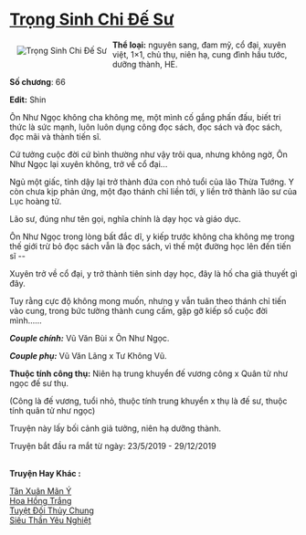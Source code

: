 <a href="https://utruyen.com/trong-sinh-chi-de-su/24623/" title="Trọng Sinh Chi Đế Sư"><h1>Trọng Sinh Chi Đế Sư</h1></a><div style="display:table"><img align="right" style="float: left; padding: 10px;" src="https://utruyen.com/images/story/200x260/trong-sinh-chi-de-su.jpg" alt="Trọng Sinh Chi Đế Sư"><b>Thể loại:</b> nguyên sang, đam mỹ, cổ đại, xuyên việt, 1×1, chủ thụ, niên hạ, cung đình hầu tước, dưỡng thành, HE.<p></p><b>Số chương</b>: 66<p></p><b>Edit:</b> Shin<p></p>Ôn Như Ngọc không cha không mẹ, một mình cố gắng phấn đấu, biết tri thức là sức mạnh, luôn luôn dụng công đọc sách, đọc sách và đọc sách, đọc mãi và thành tiến sĩ.<p></p>Cứ tưởng cuộc đời cứ bình thường như vậy trôi qua, nhưng không ngờ, Ôn Như Ngọc lại xuyên không, trở về cổ đại...<p></p>Ngủ một giấc, tỉnh dậy lại trở thành đứa con nhỏ tuổi của lão Thừa Tướng. Y còn chưa kịp phản ứng, một đạo thánh chỉ liền tới, y liền trở thành lão sư của Lục hoàng tử.<p></p>Lão sư, đúng như tên gọi, nghĩa chính là dạy học và giáo dục.<p></p>Ôn Như Ngọc trong lòng bất đắc dĩ, y kiếp trước không cha không mẹ trong thế giới trừ bỏ đọc sách vẫn là đọc sách, vì thế một đường học lên đến tiến sĩ --<p></p>Xuyên trở về cổ đại, y trở thành tiên sinh dạy học, đây là hố cha giả thuyết gì đây.<p></p>Tuy rằng cực độ không mong muốn, nhưng y vẫn tuân theo thánh chỉ tiến vào cung, trong bức tường thành cung cấm, gặp gỡ kiếp số cuộc đời mình......<p></p><i><b>Couple chính:</b></i> Vũ Văn Bùi x Ôn Như Ngọc.<p></p><i><b>Couple phụ:</b></i> Vũ Văn Lãng x Tư Không Vũ.<p></p><b>Thuộc tính công thụ:</b> Niên hạ trung khuyển đế vương công x Quân tử như ngọc đế sư thụ.<p></p>(Công là đế vương, tuổi nhỏ, thuộc tính trung khuyển x thụ là đế sư, thuộc tính quân tử như ngọc)<p></p>Truyện này lấy bối cảnh giả tưởng, niên hạ dưỡng thành.<p></p>Truyện bắt đầu ra mắt từ ngày: 23/5/2019 - 29/12/2019</div><p><br><b>Truyện Hay Khác :</b></p><a href="https://utruyen.com/tan-xuan-man-y/19104/" alt="Tân Xuân Mãn Ý">Tân Xuân Mãn Ý</a><br/><a href="https://www.scoop.it/topic/utruyen/p/4117177756/2020/03/28/hoa-hong-trang" alt="Hoa Hồng Trắng">Hoa Hồng Trắng</a><br/><a href="https://dammyh.wordpress.com/2019/11/07/tuyet-doi-thuy-chung/" alt="Tuyệt Đối Thủy Chung">Tuyệt Đối Thủy Chung</a><br/><a href="https://www.flickr.com/photos/183745219@N08/49464234443/" alt="Siêu Thần Yêu Nghiệt">Siêu Thần Yêu Nghiệt</a><br/>